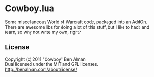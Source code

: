 # Cowboy.lua

Some miscellaneous World of Warcraft code, packaged into an AddOn. There are awesome libs for doing a lot of this stuff, but I like to hack and learn, so why not write my own, right?

## License
Copyright (c) 2011 "Cowboy" Ben Alman  
Dual licensed under the MIT and GPL licenses.  
<http://benalman.com/about/license/>

